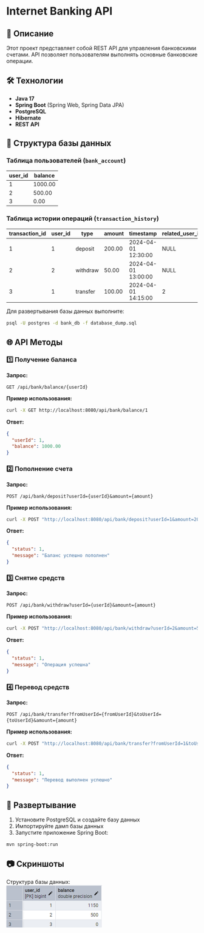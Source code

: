# Internet Banking API

## 📌 Описание

Этот проект представляет собой REST API для управления банковскими счетами. API позволяет пользователям выполнять основные банковские операции.

## 🛠 Технологии
- **Java 17**
- **Spring Boot** (Spring Web, Spring Data JPA)
- **PostgreSQL**
- **Hibernate**
- **REST API**

## 📂 Структура базы данных

### Таблица пользователей (`bank_account`)
| user_id | balance |
|---------|---------|
| 1       | 1000.00 |
| 2       | 500.00  |
| 3       | 0.00    |

### Таблица истории операций (`transaction_history`)
| transaction_id | user_id | type     | amount | timestamp           | related_user_id |
|----------------|---------|----------|--------|---------------------|-----------------|
| 1              | 1       | deposit  | 200.00 | 2024-04-01 12:30:00 | NULL            |
| 2              | 2       | withdraw | 50.00  | 2024-04-01 13:00:00 | NULL            |
| 3              | 1       | transfer | 100.00 | 2024-04-01 14:15:00 | 2               |

Для развертывания базы данных выполните:
```bash
psql -U postgres -d bank_db -f database_dump.sql
```

## 🌐 API Методы

### 1️⃣ Получение баланса
**Запрос:**
```
GET /api/bank/balance/{userId}
```

**Пример использования:**
```bash
curl -X GET http://localhost:8080/api/bank/balance/1
```

**Ответ:**
```json
{
  "userId": 1,
  "balance": 1000.00
}
```

### 2️⃣ Пополнение счета
**Запрос:**
```
POST /api/bank/deposit?userId={userId}&amount={amount}
```

**Пример использования:**
```bash
curl -X POST "http://localhost:8080/api/bank/deposit?userId=1&amount=200.00"
```

**Ответ:**
```json
{
  "status": 1,
  "message": "Баланс успешно пополнен"
}
```

### 3️⃣ Снятие средств
**Запрос:**
```
POST /api/bank/withdraw?userId={userId}&amount={amount}
```

**Пример использования:**
```bash
curl -X POST "http://localhost:8080/api/bank/withdraw?userId=2&amount=50.00"
```

**Ответ:**
```json
{
  "status": 1,
  "message": "Операция успешна"
}
```

### 4️⃣ Перевод средств
**Запрос:**
```
POST /api/bank/transfer?fromUserId={fromUserId}&toUserId={toUserId}&amount={amount}
```

**Пример использования:**
```bash
curl -X POST "http://localhost:8080/api/bank/transfer?fromUserId=1&toUserId=2&amount=100.00"
```

**Ответ:**
```json
{
  "status": 1,
  "message": "Перевод выполнен успешно"
}
```

## 🚀 Развертывание

1. Установите PostgreSQL и создайте базу данных
2. Импортируйте дамп базы данных
3. Запустите приложение Spring Boot:
```bash
mvn spring-boot:run
```

## 📷 Скриншоты
Структура базы данных:  
![DB Structure](screenshots/db_structure.png)

